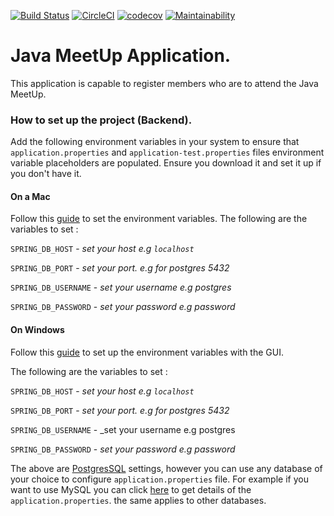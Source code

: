 [![Build Status](https://travis-ci.org/huxaiphaer/java_meetup.svg?branch=develop)](https://travis-ci.org/huxaiphaer/java_meetup)
[![CircleCI](https://circleci.com/gh/huxaiphaer/java_meetup.svg?style=svg)](https://circleci.com/gh/huxaiphaer/java_meetup)
[![codecov](https://codecov.io/gh/huxaiphaer/java_meetup/branch/develop/graph/badge.svg)](https://codecov.io/gh/huxaiphaer/java_meetup)
[![Maintainability](https://api.codeclimate.com/v1/badges/ac472386550f7b6280b0/maintainability)](https://codeclimate.com/github/huxaiphaer/java_meetup/maintainability)

# Java MeetUp Application.

This application is capable to register members who are to attend the Java MeetUp.



### How to set up the project (Backend).

Add the following environment variables in your system to ensure that 
`application.properties` and `application-test.properties` files environment variable 
placeholders are populated. 
Ensure you download it and set it up if you don't have it.

#### On a Mac

Follow this [guide](https://medium.com/@youngstone89/setting-up-environment-variables-in-mac-os-28e5941c771c) to set the environment variables.
The following are the variables to set :

`SPRING_DB_HOST` - _set your host e.g `localhost`_

`SPRING_DB_PORT` - _set your port. e.g for postgres 5432_

`SPRING_DB_USERNAME` - _set your username e.g postgres_

`SPRING_DB_PASSWORD` - _set your password e.g password_


#### On  Windows

Follow this [guide](https://docs.oracle.com/en/database/oracle/r-enterprise/1.5.1/oread/creating-and-modifying-environment-variables-on-windows.html#GUID-DD6F9982-60D5-48F6-8270-A27EC53807D0) to set up the environment variables with the GUI.


The following are the variables to set :

`SPRING_DB_HOST` - _set your host e.g `localhost`_

`SPRING_DB_PORT` - _set your port. e.g for postgres 5432_

`SPRING_DB_USERNAME` - _set your username e.g postgres

`SPRING_DB_PASSWORD` - _set your password e.g password_


The above are [PostgresSQL](https://www.postgresql.org/download/) settings, however you can use any database of your choice  to configure `application.properties` file. 
For example if you want to use MySQL you can click [here](https://spring.io/guides/gs/accessing-data-mysql/) to get details 
of the `application.properties`. the same applies to other databases.